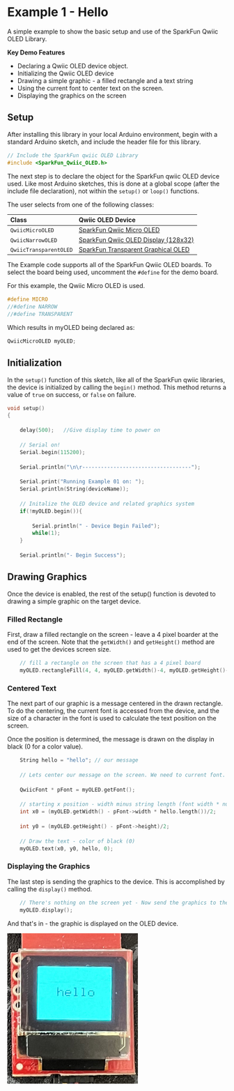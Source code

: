# Example 1 - Hello

A simple example to show the basic setup and use of the SparkFun Qwiic OLED Library.

**Key Demo Features**

* Declaring a Qwiic OLED device object.
* Initializing the Qwiic OLED device
* Drawing a simple graphic - a filled rectangle and a text string
* Using the current font to center text on the screen.
* Displaying the graphics on the screen

## Setup

After installing this library in your local Arduino environment, begin with a standard Arduino sketch, and include the header file for this library.
```C++
// Include the SparkFun qwiic OLED Library
#include <SparkFun_Qwiic_OLED.h>
```
The next step is to declare the object for the SparkFun qwiic OLED device used. Like most Arduino sketches, this is done at a global scope (after the include file declaration), not within the ```setup()``` or ```loop()``` functions. 

The user selects from one of the following classes:

| Class | Qwiic OLED Device |
| :--- | :--- |
| `QwiicMicroOLED` | [SparkFun Qwiic Micro OLED ]( https://www.sparkfun.com/products/14532)| 
| `QwiicNarrowOLED` | [SparkFun Qwiic OLED Display (128x32) ]( https://www.sparkfun.com/products/17153)| 
| `QwiicTransparentOLED` | [SparkFun Transparent Graphical OLED]( https://www.sparkfun.com/products/15173)| 

The Example code supports all of the SparkFun Qwiic OLED boards. To select the board being used, uncomment the `#define` for the demo board. 

For this example, the Qwiic Micro OLED is used.
```C++
#define MICRO
//#define NARROW
//#define TRANSPARENT
``` 
Which results in myOLED being declared as:

```C++
QwiicMicroOLED myOLED;
```
## Initialization

In the ```setup()``` function of this sketch, like all of the SparkFun qwiic libraries, the device is initialized by calling the ```begin()``` method. This method returns a value of ```true``` on success, or ```false``` on failure. 

```C++
void setup()
{

    delay(500);   //Give display time to power on

    // Serial on!
    Serial.begin(115200);

    Serial.println("\n\r-----------------------------------");

    Serial.print("Running Example 01 on: ");
    Serial.println(String(deviceName));

    // Initalize the OLED device and related graphics system
    if(!myOLED.begin()){

        Serial.println(" - Device Begin Failed");
        while(1);
    }

    Serial.println("- Begin Success");

```

## Drawing Graphics

Once the device is enabled, the rest of the setup() function is devoted to drawing a simple graphic on the target device.

### Filled Rectangle

First, draw a filled rectangle on the screen - leave a 4 pixel boarder at the end of the screen. Note that the `getWidth()` and `getHeight()` method are used to get the devices screen size.

```C++
    // fill a rectangle on the screen that has a 4 pixel board
    myOLED.rectangleFill(4, 4, myOLED.getWidth()-4, myOLED.getHeight()-4);
```
### Centered Text

The next part of our graphic is a message centered in the drawn rectangle. To do the centering, the current font is accessed from the device, and the size of a character in the font is used to calculate the text position on the screen.

Once the position is determined, the message is drawn on the display in black (0 for a color value).

```C++
    String hello = "hello"; // our message

    // Lets center our message on the screen. We need to current font. 

    QwiicFont * pFont = myOLED.getFont();

    // starting x position - width minus string length (font width * number of characters) / 2
    int x0 = (myOLED.getWidth() - pFont->width * hello.length())/2;

    int y0 = (myOLED.getHeight() - pFont->height)/2;

    // Draw the text - color of black (0)
    myOLED.text(x0, y0, hello, 0);
```

### Displaying the Graphics

The last step is sending the graphics to the device. This is accomplished by calling the `display()` method.

```C++
    // There's nothing on the screen yet - Now send the graphics to the device
    myOLED.display();
```

And that's in - the graphic is displayed on the OLED device.

![Hello!](img/ex01_hello.png "Hello")